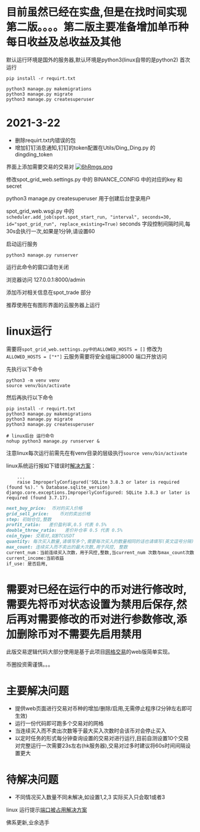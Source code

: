 # 目前虽然已经在实盘,但是在找时间实现第二版。。。。第二版主要准备增加单币种每日收益及总收益及其他

默认运行环境是国外的服务器,默认环境是python3(linux自带的是python2)
首次运行
```shell script
pip install -r requirt.txt 

python3 manage.py makemigrations
python3 manage.py migrate
python3 manage.py createsuperuser

```
# 2021-3-22 
- 删除requirt.txt内错误的包
- 增加钉钉消息通知,钉钉的token配置在Utils/Ding_Ding.py 的 dingding_token

界面上添加需要交易的交易对
[![6hRmgs.png](https://z3.ax1x.com/2021/03/20/6hRmgs.png)](https://imgtu.com/i/6hRmgs)



修改spot_grid_web.settings.py 中的 BINANCE_CONFIG 中的对应的key 和secret



python3 manage.py createsuperuser 用于创建后台登录用户


spot_grid_web.wsgi.py 中的    
```scheduler.add_job(spot.spot_start_run, "interval", seconds=30, id="spot_grid_run", replace_existing=True)```
seconds 字段控制间隔时间,每30s会执行一次,如果是1分钟,请设置60


启动运行服务

```shell script
python3 manage.py runserver 
```
运行此命令的窗口请勿关闭

浏览器访问 127.0.0.1:8000/admin

添加币对相关信息在spot_trade 部分

推荐使用在有图形界面的云服务器上运行

# linux运行

需要将```spot_grid_web.settings.py中的ALLOWED_HOSTS = []``` 修改为```ALLOWED_HOSTS = ["*"]```
云服务需要将安全组端口8000 端口开放访问

先执行以下命令

```shell script
python3 -m venv venv
source venv/bin/activate
```

然后再执行以下命令

```shell script
pip install -r requirt.txt 
python3 manage.py makemigrations
python3 manage.py migrate
python3 manage.py createsuperuser
```

```shell script
# linux后台 运行命令
nohup python3 manage.py runserver &
```

注意linux每次运行前需先在有venv目录的层级执行```source venv/bin/activate```


linux系统运行报如下错误时[解决方案](https://blog.csdn.net/qq_39969226/article/details/92218635)：

```shell script
    ...
    raise ImproperlyConfigured('SQLite 3.8.3 or later is required (found %s).' % Database.sqlite_version)
django.core.exceptions.ImproperlyConfigured: SQLite 3.8.3 or later is required (found 3.7.17).
```



```markdown
next_buy_price:  币对的买入价格
grid_sell_price:    币对的卖出价格
step: 初始仓位,整数
profit_ratio:   差价盈利率,0.5 代表 0.5%
double_throw_ratio:   差价补仓率 0.5 代表 0.5%
coin_type: 交易对,如BTCUSDT
quantity: 每次买入数量,请填写多个,需要每次买入的数量相同的话也请填写(英文逗号分隔)  如: 1,1
max_count: 连续买入而不卖出的最大次数,用于风控, 整数
current_num：当前连续买入次数，用于风控,整数,当current_num 次数与max_count次数相同时，该币对会自动跳过不买入
current_income:当前收益
if_use: 是否启用,
```
# 需要对已经在运行中的币对进行修改时,需要先将币对状态设置为禁用后保存,然后再对需要修改的币对进行参数修改,添加删除币对不需要先启用禁用

此版交易逻辑代码大部分使用是基于此项目[网格交易](https://github.com/hengxuZ/binance-quantization.git)的web版简单实现。

币圈投资需谨慎。。。



# 主要解决问题
- 提供web页面进行交易对币种的增加/删除/启用,无需停止程序(2分钟左右即可生效)
- 运行一份代码即可跑多个交易对的网格
- 当连续买入而不卖出次数等于最大买入次数时会该币对会停止买入
- 以定时任务的形式每分钟查询设置的交易对进行运行,目前自测设置10个交易对完整运行一次需要23s左右(hk服务器),交易对过多时建议将60s时间间隔设置更大

# 待解决问题
- 不同情况买入数量不同未解决,如设置1,2,3 实际买入只会取1或者3


linux 运行提示[端口被占用解决方案](https://blog.csdn.net/whdxjbw/article/details/80681191)

佛系更新,业余选手

